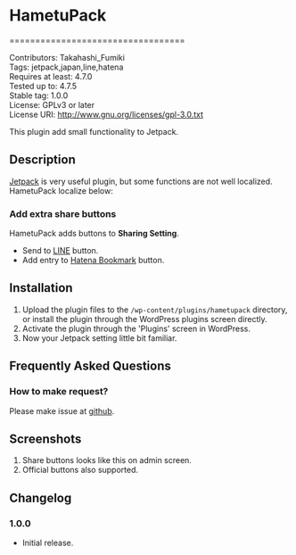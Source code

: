 # HametuPack
==================================

Contributors: Takahashi_Fumiki  
Tags: jetpack,japan,line,hatena  
Requires at least: 4.7.0  
Tested up to: 4.7.5  
Stable tag: 1.0.0  
License: GPLv3 or later  
License URI: http://www.gnu.org/licenses/gpl-3.0.txt

This plugin add small functionality to Jetpack.

## Description

[Jetpack](https://jetpack.me) is very useful plugin,
but some functions are not well localized.
HametuPack localize below:

### Add extra share buttons

HametuPack adds buttons to __Sharing Setting__.

* Send to [LINE](https://line.me) button.
* Add entry to [Hatena Bookmark](https://b.hatena.ne.jp) button.

## Installation

1. Upload the plugin files to the `/wp-content/plugins/hametupack` directory, or install the plugin through the WordPress plugins screen directly.
1. Activate the plugin through the 'Plugins' screen in WordPress.
1. Now your Jetpack setting little bit familiar.

## Frequently Asked Questions

### How to make request?

Please make issue at [github](https://github.com/hametuha/hametupack/issues).

## Screenshots

1. Share buttons looks like this on admin screen.
2. Official buttons also supported.

## Changelog

### 1.0.0

* Initial release. 


